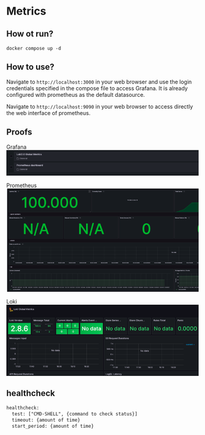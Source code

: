 # Metrics

## How ot run?
```
docker compose up -d
```

## How to use?
Navigate to `http://localhost:3000` in your web browser and use the login credentials specified in the compose file to access Grafana. It is already configured with prometheus as the default datasource.

Navigate to `http://localhost:9090` in your web browser to access directly the web interface of prometheus.

## Proofs
Grafana
![Alt text](image-2.png)

Prometheus
![Alt text](image.png)

Loki
![Alt text](image-1.png)

## healthcheck
```
healthcheck:
  test: ["CMD-SHELL", {command to check status}]
  timeout: {amount of time}
  start_period: {amount of time}
```

